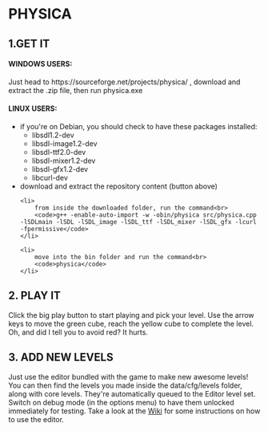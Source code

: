 <h1> PHYSICA </h1>
<h2> 1.GET IT </h2>
<h4> WINDOWS USERS: </h4>
<p>Just head to https://sourceforge.net/projects/physica/ , download and extract the .zip file, then run physica.exe</p>

<h4> LINUX USERS: </h4>
<ul>
	<li>if you're on Debian, you should check to have these packages installed:
			<ul>
				<li>libsdl1.2-dev</li>
				<li>libsdl-image1.2-dev</li>
				<li>libsdl-ttf2.0-dev</li>
				<li>libsdl-mixer1.2-dev</li>
				<li>libsdl-gfx1.2-dev</li>
				<li>libcurl-dev</li>
			</ul>
	</li>
	<li>download and extract the repository content (button above)</li>

	<li>
	    from inside the downloaded folder, run the command<br>
	    <code>g++ -enable-auto-import -w -obin/physica src/physica.cpp -lSDLmain -lSDL -lSDL_image -lSDL_ttf -lSDL_mixer -lSDL_gfx -lcurl -fpermissive</code>
	</li>

	<li>
	    move into the bin folder and run the command<br>
	    <code>physica</code>
	</li>
</ul>
				
<h2> 2. PLAY IT </h2>

Click the big play button to start playing and pick your level.
Use the arrow keys to move the green cube, reach the yellow cube to complete the level. Oh, and did I tell you to avoid red? It hurts.

<h2> 3. ADD NEW LEVELS </h2>

Just use the editor bundled with the game to make new awesome levels! You can then find the levels you made inside the data/cfg/levels folder, along with core levels. They're automatically queued to the Editor level set. Switch on debug mode (in the options menu) to have them unlocked immediately for testing.
Take a look at the <a href="https://github.com/buch415/Physica/wiki">Wiki</a> for some instructions on how to use the editor.
